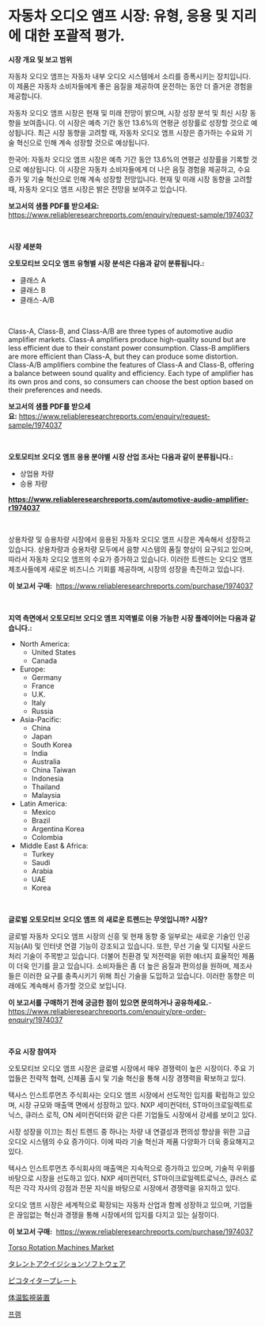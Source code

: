 <p><h1>자동차 오디오 앰프 시장: 유형, 응용 및 지리에 대한 포괄적 평가.</h1></p><p><strong>시장 개요 및 보고 범위</strong></p>
<p><p>자동차 오디오 앰프는 자동차 내부 오디오 시스템에서 소리를 증폭시키는 장치입니다. 이 제품은 자동차 소비자들에게 좋은 음질을 제공하여 운전하는 동안 더 즐거운 경험을 제공합니다. </p><p>자동차 오디오 앰프 시장은 현재 및 미래 전망이 밝으며, 시장 성장 분석 및 최신 시장 동향을 보여줍니다. 이 시장은 예측 기간 동안 13.6%의 연평균 성장률로 성장할 것으로 예상됩니다. 최근 시장 동향을 고려할 때, 자동차 오디오 앰프 시장은 증가하는 수요와 기술 혁신으로 인해 계속 성장할 것으로 예상됩니다.</p><p>한국어: 자동차 오디오 앰프 시장은 예측 기간 동안 13.6%의 연평균 성장률을 기록할 것으로 예상됩니다. 이 시장은 자동차 소비자들에게 더 나은 음질 경험을 제공하고, 수요 증가 및 기술 혁신으로 인해 계속 성장할 전망입니다. 현재 및 미래 시장 동향을 고려할 때, 자동차 오디오 앰프 시장은 밝은 전망을 보여주고 있습니다.</p></p>
<p><strong>보고서의 샘플 PDF를 받으세요:</strong> <a href="https://www.reliableresearchreports.com/enquiry/request-sample/1974037">https://www.reliableresearchreports.com/enquiry/request-sample/1974037</a></p>
<p>&nbsp;</p>
<p><strong>시장 세분화</strong></p>
<p><strong>오토모티브 오디오 앰프 유형별 시장 분석은 다음과 같이 분류됩니다.:</strong></p>
<p><ul><li>클래스 A</li><li>클래스 B</li><li>클래스-A/B</li></ul></p>
<p>&nbsp;</p>
<p><p>Class-A, Class-B, and Class-A/B are three types of automotive audio amplifier markets. Class-A amplifiers produce high-quality sound but are less efficient due to their constant power consumption. Class-B amplifiers are more efficient than Class-A, but they can produce some distortion. Class-A/B amplifiers combine the features of Class-A and Class-B, offering a balance between sound quality and efficiency. Each type of amplifier has its own pros and cons, so consumers can choose the best option based on their preferences and needs.</p></p>
<p><strong>보고서의 샘플 PDF를 받으세요:</strong>&nbsp;<a href="https://www.reliableresearchreports.com/enquiry/request-sample/1974037">https://www.reliableresearchreports.com/enquiry/request-sample/1974037</a></p>
<p>&nbsp;</p>
<p><strong> 오토모티브 오디오 앰프 응용 분야별 시장 산업 조사는 다음과 같이 분류됩니다.:</strong></p>
<p><ul><li>상업용 차량</li><li>승용 차량</li></ul></p>
<p><strong><a href="https://www.reliableresearchreports.com/automotive-audio-amplifier-r1974037">https://www.reliableresearchreports.com/automotive-audio-amplifier-r1974037</a></strong></p>
<p>&nbsp;</p>
<p><p>상용차량 및 승용차량 시장에서 응용된 자동차 오디오 앰프 시장은 계속해서 성장하고 있습니다. 상용차량과 승용차량 모두에서 음향 시스템의 품질 향상이 요구되고 있으며, 따라서 자동차 오디오 앰프의 수요가 증가하고 있습니다. 이러한 트렌드는 오디오 앰프 제조사들에게 새로운 비즈니스 기회를 제공하며, 시장의 성장을 촉진하고 있습니다.</p></p>
<p><strong>이 보고서 구매:</strong>&nbsp; <a href="https://www.reliableresearchreports.com/purchase/1974037">https://www.reliableresearchreports.com/purchase/1974037</a></p>
<p>&nbsp;</p>
<p><strong>지역 측면에서 오토모티브 오디오 앰프 지역별로 이용 가능한 시장 플레이어는 다음과 같습니다.:</strong></p>
<p><ul>
    <li>
        North America:
        <ul>
            <li>United States</li>
            <li>Canada</li>
        </ul>
    </li>
    <li>
        Europe:
        <ul>
            <li>Germany</li>
            <li>France</li>
            <li>U.K.</li>
            <li>Italy</li>
            <li>Russia</li>
        </ul>
    </li>
    <li>
        Asia-Pacific:
        <ul>
            <li>China</li>
            <li>Japan</li>
            <li>South Korea</li>
            <li>India</li>
            <li>Australia</li>
            <li>China Taiwan</li>
            <li>Indonesia</li>
            <li>Thailand</li>
            <li>Malaysia</li>
        </ul>
    </li>
    <li>
        Latin America:
        <ul>
            <li>Mexico</li>
            <li>Brazil</li>
            <li>Argentina Korea</li>
            <li>Colombia</li>
        </ul>
    </li>
    <li>
        Middle East & Africa:
        <ul>
            <li>Turkey</li>
            <li>Saudi</li>
            <li>Arabia</li>
            <li>UAE</li>
            <li>Korea</li>
        </ul>
    </li>
    </ul></p>
<p>&nbsp;</p>
<p><strong>글로벌 오토모티브 오디오 앰프 의 새로운 트렌드는 무엇입니까? 시장?</strong></p>
<p><p>글로벌 자동차 오디오 앰프 시장의 신흥 및 현재 동향 중 일부로는 새로운 기술인 인공 지능(AI) 및 인터넷 연결 기능이 강조되고 있습니다. 또한, 무선 기술 및 디지털 사운드 처리 기술이 주목받고 있습니다. 더불어 친환경 및 저전력을 위한 에너지 효율적인 제품이 더욱 인기를 끌고 있습니다. 소비자들은 좀 더 높은 음질과 편의성을 원하며, 제조사들은 이러한 요구를 충족시키기 위해 최신 기술을 도입하고 있습니다. 이러한 동향은 미래에도 계속해서 증가할 것으로 보입니다.</p></p>
<p><strong>이 보고서를 구매하기 전에 궁금한 점이 있으면 문의하거나 공유하세요.</strong>- <a href="https://www.reliableresearchreports.com/enquiry/pre-order-enquiry/1974037">https://www.reliableresearchreports.com/enquiry/pre-order-enquiry/1974037</a></p>
<p>&nbsp;</p>
<p><strong>주요 시장 참여자</strong></p>
<p><p>오토모티브 오디오 앰프 시장은 글로벌 시장에서 매우 경쟁력이 높은 시장이다. 주요 기업들은 전략적 협력, 신제품 출시 및 기술 혁신을 통해 시장 경쟁력을 확보하고 있다.</p><p>텍사스 인스트루먼츠 주식회사는 오디오 앰프 시장에서 선도적인 입지를 확립하고 있으며, 시장 규모와 매출액 면에서 성장하고 있다. NXP 세미컨덕터, ST마이크로일렉트로닉스, 큐러스 로직, ON 세미컨덕터와 같은 다른 기업들도 시장에서 강세를 보이고 있다. </p><p>시장 성장을 이끄는 최신 트렌드 중 하나는 차량 내 연결성과 편의성 향상을 위한 고급 오디오 시스템의 수요 증가이다. 이에 따라 기술 혁신과 제품 다양화가 더욱 중요해지고 있다.</p><p>텍사스 인스트루먼츠 주식회사의 매출액은 지속적으로 증가하고 있으며, 기술적 우위를 바탕으로 시장을 선도하고 있다. NXP 세미컨덕터, ST마이크로일렉트로닉스, 큐러스 로직은 각각 자사의 강점과 전문 지식을 바탕으로 시장에서 경쟁력을 유지하고 있다. </p><p>오디오 앰프 시장은 세계적으로 확장되는 자동차 산업과 함께 성장하고 있으며, 기업들은 끊임없는 혁신과 경쟁을 통해 시장에서의 입지를 다지고 있는 실정이다.</p></p>
<p><strong>이 보고서 구매:</strong>&nbsp;&nbsp;<a href="https://www.reliableresearchreports.com/purchase/1974037">https://www.reliableresearchreports.com/purchase/1974037</a></p>
<p><p><a href="https://github.com/josesg55/Market-Research-Report-List-2/blob/main/torso-rotation-machines-market.md">Torso Rotation Machines Market</a></p><p><a href="https://medium.com/@lewis15david/%E4%BA%BA%E6%9D%90%E7%8D%B2%E5%BE%97%E3%82%BD%E3%83%95%E3%83%88%E3%82%A6%E3%82%A7%E3%82%A2%E5%B8%82%E5%A0%B4-2031%E5%B9%B4%E3%81%BE%E3%81%A7%E3%81%AE%E6%88%90%E5%8A%9F%E3%81%99%E3%82%8B%E3%83%93%E3%82%B8%E3%83%8D%E3%82%B9%E6%88%A6%E7%95%A5%E3%81%AE%E9%8D%B5-a1dc45cbef70">タレントアクイジションソフトウェア</a></p><p><a href="https://github.com/KaydenJohns1964/Market-Research-Report-List-1/blob/main/971498029560.md">ピコタイタープレート</a></p><p><a href="https://medium.com/@camilcosta76856/%E4%BD%93%E6%B8%A9%E3%83%A2%E3%83%8B%E3%82%BF%E3%83%AA%E3%83%B3%E3%82%B0%E3%83%87%E3%83%90%E3%82%A4%E3%82%B9%E5%B8%82%E5%A0%B4%E3%81%AE%E8%A6%8F%E6%A8%A1%E3%81%AF-%E4%B8%96%E7%95%8C%E3%81%AE%E7%94%A3%E6%A5%AD%E3%81%AB%E3%81%8A%E3%81%91%E3%82%8B%E6%9C%80%E9%81%A9%E3%81%AA%E3%83%9E%E3%83%BC%E3%82%B1%E3%83%86%E3%82%A3%E3%83%B3%E3%82%B0%E3%83%81%E3%83%A3%E3%83%8D%E3%83%AB%E3%82%92%E7%A4%BA%E3%81%97%E3%81%A6%E3%81%84%E3%81%BE%E3%81%99-b1984968fceb">体温監視装置</a></p><p><a href="https://medium.com/@angelardelean202220221/%ED%94%84%EB%9E%8C-%EB%A7%88%EC%BC%93-%EC%9D%B8%EC%82%AC%EC%9D%B4%ED%8A%B8-%EC%8B%9C%EC%9E%A5-%EB%8F%99%ED%96%A5-%EC%84%B1%EC%9E%A5-2024%EB%85%84%EB%B6%80%ED%84%B0-2031%EB%85%84%EA%B9%8C%EC%A7%80-%EC%98%88%EC%83%81%EB%90%9C-%EC%98%88%EC%B8%A1-3cf6209710cf">프램</a></p></p>